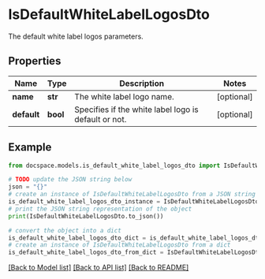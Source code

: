 # IsDefaultWhiteLabelLogosDto

The default white label logos parameters.

## Properties

Name | Type | Description | Notes
------------ | ------------- | ------------- | -------------
**name** | **str** | The white label logo name. | [optional] 
**default** | **bool** | Specifies if the white label logo is default or not. | [optional] 

## Example

```python
from docspace.models.is_default_white_label_logos_dto import IsDefaultWhiteLabelLogosDto

# TODO update the JSON string below
json = "{}"
# create an instance of IsDefaultWhiteLabelLogosDto from a JSON string
is_default_white_label_logos_dto_instance = IsDefaultWhiteLabelLogosDto.from_json(json)
# print the JSON string representation of the object
print(IsDefaultWhiteLabelLogosDto.to_json())

# convert the object into a dict
is_default_white_label_logos_dto_dict = is_default_white_label_logos_dto_instance.to_dict()
# create an instance of IsDefaultWhiteLabelLogosDto from a dict
is_default_white_label_logos_dto_from_dict = IsDefaultWhiteLabelLogosDto.from_dict(is_default_white_label_logos_dto_dict)
```
[[Back to Model list]](../README.md#documentation-for-models) [[Back to API list]](../README.md#documentation-for-api-endpoints) [[Back to README]](../README.md)


